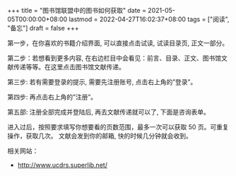 +++
title = "图书馆联盟中的图书如何获取"
date = 2021-05-05T00:00:00+08:00
lastmod = 2022-04-27T16:02:37+08:00
tags = ["阅读", "备忘"]
draft = false
+++

第一步，在你喜欢的书籍介绍界面, 可以直接点击试读, 试读目录页,
正文一部分。

第二步：若想看到更多内容,
在右边栏目中会看见：前言、目录、正文、图书馆文献传递等等。在这里点击图书馆文献传递。

第三步: 若有需要登录的提示, 需要先注册账号, 点击右上角的”登录”。

第四步: 再点击右上角的”注册”。

第五部: 注册全部完成并登陆后, 再去文献传递就可以了, 下面是咨询表单。

进入过后，按照要求填写你想要看的页数范围，最多一次可以获取 50
页。可重复操作，获取几次。 文献会发到你的邮箱, 快的时候几分钟就会收到。

相关网站：

- <http://www.ucdrs.superlib.net/>
